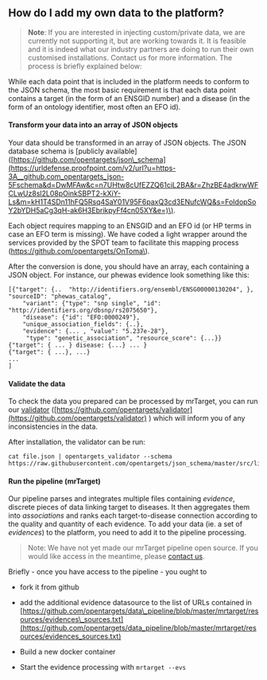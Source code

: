 ## How do I add my own data to the platform?

> **Note**: If you are interested in injecting custom/private data, we are currently not supporting it, but are working towards it. It is feasible and it is indeed what our industry partners are doing to run their own customised installations. Contact us for more information. The process is briefly explained below:

While each data point that is included in the platform needs to conform to the JSON schema, the most basic requirement is that each data point contains a target \(in the form of an ENSGID number\) and a disease \(in the form of an ontology identifier, most often an EFO id\).

#### Transform your data into an array of JSON objects

Your data should be transformed in an array of JSON objects. The JSON database schema is \[publicly available\] \([https://github.com/opentargets/json\_schema](https://urldefense.proofpoint.com/v2/url?u=https-3A__github.com_opentargets_json-5Fschema&d=DwMFAw&c=n7UHtw8cUfEZZQ61ciL2BA&r=ZhzBE4adkrwWFCLwUz8sl2L08pOinkSBPT2-kXiY-Ls&m=kH1T4SDn11hFQ5Rsq4SaY01V95F6paxQ3cd3ENufcWQ&s=FoIdopSoY2bYDH5aCg3qH-ak6H3EbrikpyFf4cn05XY&e=)\).

Each object requires mapping to an ENSGID and an EFO id \(or HP terms in case an EFO term is missing\). We have coded a light wrapper around the services provided by the SPOT team to facilitate this mapping process \(https://github.com/opentargets/OnToma\). 

After the conversion is done, you should have an array, each containing a JSON object. For instance, our phewas evidence look something like this:

```
[{"target": {..  "http://identifiers.org/ensembl/ENSG00000130204", }, "sourceID": "phewas_catalog", 
    "variant": {"type": "snp single", "id": "http://identifiers.org/dbsnp/rs2075650"}, 
    "disease": {"id": "EFO:0000249"}, 
    "unique_association_fields": {..}, 
    "evidence": {... , "value": "5.237e-28"}, 
     "type": "genetic_association", "resource_score": {...}}
{"target": { ... } disease: {...} ... }
{"target": { ...}, ...}
...
]
```

#### Validate the data

To check the data you prepared can be processed by mrTarget, you can run our [validator](https://github.com/opentargets/validator) \([https://github.com/opentargets/validator](https://github.com/opentargets/validator) \) which will inform you of any inconsistencies in the data.

After installation, the validator can be run:

```
cat file.json | opentargets_validator --schema https://raw.githubusercontent.com/opentargets/json_schema/master/src/literature_curated.json
```

#### Run the pipeline \(mrTarget\)

Our pipeline parses and integrates multiple files containing _evidence_, discrete pieces of data linking target to diseases. It then aggregates them into _associations_ and ranks each target-to-disease connection according to the quality and quantity of each evidence. To add your data \(ie. a set of _evidences_\) to the platform, you need to add it to the pipeline processing.

> Note: We have not yet made our mrTarget pipeline open source. If you would like access in the meantime, please [contact us](mailto:support@targetvalidation.org).

Briefly - once you have access to the pipeline - you ought to

* fork it from github

* add the additional evidence datasource to the list of URLs contained in [https://github.com/opentargets/data\_pipeline/blob/master/mrtarget/resources/evidences\_sources.txt](https://github.com/opentargets/data_pipeline/blob/master/mrtarget/resources/evidences_sources.txt)

* Build a new docker container

* Start the evidence processing with `mrtarget --evs`



